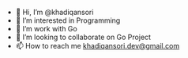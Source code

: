 - 👋 Hi, I’m @khadiqansori
- 👀 I’m interested in Programming
- 🌱 I’m work with Go
- 💞️ I’m looking to collaborate on Go Project
- 📫 How to reach me khadiqansori.dev@gmail.com
